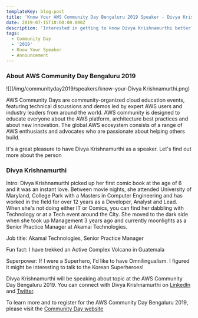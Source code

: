 ```yaml
---
templateKey: blog-post
title: 'Know Your AWS Community Day Bengaluru 2019 Speaker - Divya Krishnamurthi'
date: 2019-07-15T10:00:00.000Z
description: 'Interested in getting to know Divya Krishnamurthi better? Read on.'
tags:
  - Community Day
  - '2019'
  - Know Your Speaker
  - Announcement
---
```


### About AWS Community Day Bengaluru 2019

![](/img/communityday2019/speakers/know-your-Divya Krishnamurthi.png)

AWS Community Days are community-organized cloud education events, featuring technical discussions and demos led by expert AWS users and industry leaders from around the world. AWS community is designed to educate everyone about the AWS platform, architecture best practices and about new innovation. The global AWS ecosystem consists of a range of AWS enthusiasts and advocates who are passionate about helping others build. 

It's a great pleasure to have Divya Krishnamurthi as a speaker. Let's find out more about the person

### Divya Krishnamurthi 

Intro: 
Divya Krishnamurthi picked up her first comic book at the age of 6 and it was an instant love.  Between movie nights, she attended University of Maryland, College Park with a Masters in Computer Engineering and has worked in the field for over 12 years as a Developer, Analyst and Lead. When she's not doing either IT or Comics, you can find her dabbling with Technology or at a Tech event around the City. She moved to the dark side when she took up Management 3 years ago and currently moonlights as a Senior Practice Manager at Akamai Technologies. 


Job title:
Akamai Technologies, Senior Practice Manager

Fun fact:
I have trekked an Active Complex Volcano in Guatemala

Superpower:
If I were a Superhero, I'd like to have Omnilingualism. I figured it might be interesting to talk to the Korean Superheroes! 



Divya Krishnamurthi will be speaking about topic at the AWS Community Day Bengaluru 2019. You can connect with Divya Krishnamurthi on [LinkedIn](https://www.linkedin.com/in/) and [Twitter](https://twitter.com/).

To learn more and to register for the AWS Community Day Bengaluru 2019, please visit the [Community Day website](https://communityday.awsugblr.in)
